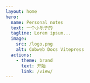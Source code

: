 ```yaml
---
layout: home
hero:
  name: Personal notes
  text: 一个小乐子的
  tagline: Lorem ipsum...
  image:
    src: /logo.png
    alt: Cobweb Docs Vitepress
  actions:
    - theme: brand
      text: 开始
      link: /view/
---
```

<script setup>
import home from './.vitepress/components/home.vue'
</script>
<!-- <home /> -->

